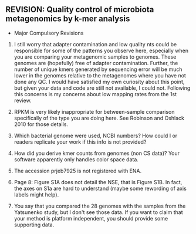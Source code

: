 REVISION: Quality control of microbiota metagenomics by k-mer analysis
--



- Major Compulsory Revisions 

1. I still worry that adapter contamination and low quality nts could be responsible for some of the patterns you observe here, especially when you are comparing your metagenomic samples to genomes. These genomes are (hopefully) free of adapter contamination. Further, the number of unique kmers generated by sequencing error will be much lower in the genomes relative to the metagenomes where you have not done any QC. I would have satisfied my own curiosity about this point, but given your data and code are still not available, I could not. Following this concerns is my concerns about low mapping rates from the 1st review. 


2. RPKM is very likely inappropriate for between-sample comparison specifically of the type you are doing here. See Robinson and Oshlack 2010 for those details. 

3. Which bacterial genome were used, NCBI numbers? How could I or readers replicate your work if this info is not provided?

4. How did you derive kmer counts from genomes (non CS data)? Your software apparently only handles color space data. 

5. The accession prjeb7925 is not registered with ENA. 


6. Page 8: Figure S1A does not detail the NSE, that is Figure S1B. In fact, the axes on S1a are hard to understand (maybe some rewording of axis labels might help).

7. You say that you compared the 28 genomes with the samples from the Yatsunenko study, but I don't see those data. If you want to claim that your method is platform independent, you should provide some supporting data.   





